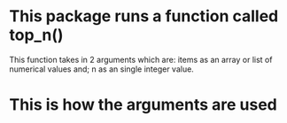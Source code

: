 # This package runs a function called top_n()
This function takes in 2 arguments which are:
    items as an array or list of numerical values and;
    n as an single integer value.

# This is how the arguments are used

